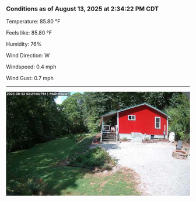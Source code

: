 ### Conditions as of August 13, 2025 at 2:34:22 PM CDT 

Temperature: 85.80 &deg;F

Feels like: 85.80 &deg;F

Humidity: 76%

Wind Direction: W

Windspeed: 0.4 mph

Wind Gust: 0.7 mph

---

<img src="./images/latest.jpeg"/>

